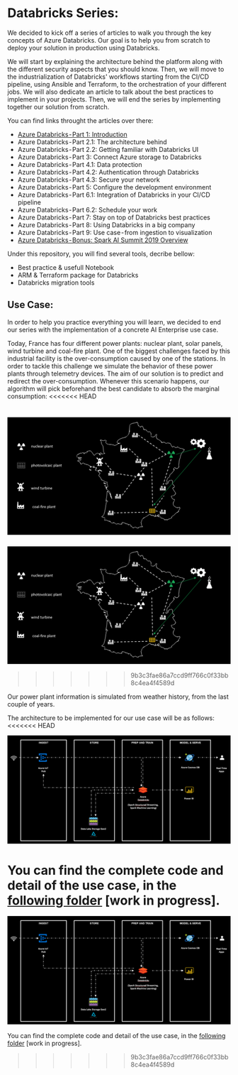 # Databricks Series:

We decided to kick off a series of articles to walk you through the key concepts of Azure Databricks. Our goal is to help you from scratch to deploy your solution in production using Databricks.

We will start by explaining the architecture behind the platform along with the different security aspects that you should know. Then, we will move to the industrialization of Databricks' workflows starting from the CI/CD pipeline, using Ansible and Terraform, to the orchestration of your different jobs. We will also dedicate an article to talk about the best practices to implement in your projects.
Then, we will end the series by implementing together our solution from scratch.

You can find links throught the articles over there:
* [Azure Databricks - Part 1: Introduction]()
* Azure Databricks - Part 2.1: The architecture behind
* Azure Databricks - Part 2.2: Getting familiar with Databricks UI
* Azure Databricks - Part 3: Connect Azure storage to Databricks
* Azure Databricks - Part 4.1: Data protection
* Azure Databricks - Part 4.2: Authentication through Databricks
* Azure Databricks - Part 4.3: Secure your network
* Azure Databricks - Part 5: Configure the development environment
* Azure Databricks - Part 6.1: Integration of Databricks in your CI/CD pipeline
* Azure Databricks - Part 6.2: Schedule your work
* Azure Databricks - Part 7: Stay on top of Databricks best practices
* Azure Databricks - Part 8: Using Databricks in a big company
* Azure Databricks - Part 9: Use case - from ingestion to visualization
* [Azure Databricks - Bonus: Spark AI Summit 2019 Overview](https://medium.com/datalex/spark-ai-summit-2019-overview-b001a546bdef)

Under this repository, you will find several tools, decribe bellow:
* Best practice & usefull Notebook
* ARM & Terraform package for Databricks
* Databricks migration tools


## Use Case:

In order to help you practice everything you will learn, we decided to end our series with the implementation of a concrete AI Enterprise use case.

Today, France has four different power plants: nuclear plant, solar panels, wind turbine and coal-fire plant. One of the biggest challenges faced by this industrial facility is the over-consumption caused by one of the stations.
In order to tackle this challenge we simulate the behavior of these power plants through telemetry devices.
The aim of our solution is to predict and redirect the over-consumption. Whenever this scenario happens, our algorithm will pick beforehand the best candidate to absorb the marginal consumption:
<<<<<<< HEAD

![Use case](./images/use_case.png)
=======
![use_case](./images/use_case.png)
>>>>>>> 9b3c3fae86a7ccd9ff766c0f33bb8c4ea4f4589d

Our power plant information is simulated from weather history, from the last couple of years.

The architecture to be implemented for our use case will be as follows:
<<<<<<< HEAD

![Architecture's use case](./images/architecture_use_case.png)

You can find the complete code and detail of the use case, in the [following folder](./use-case) [work in progress].
=======
![Architecture's use case](./images/architecture_use_case.png)

You can find the complete code and detail of the use case, in the [following folder](./use-case) [work in progress].
>>>>>>> 9b3c3fae86a7ccd9ff766c0f33bb8c4ea4f4589d
